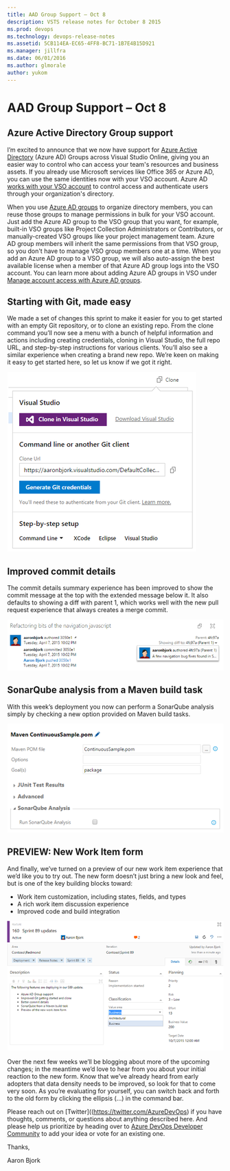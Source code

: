 ```yaml
---
title: AAD Group Support – Oct 8
description: VSTS release notes for October 8 2015
ms.prod: devops
ms.technology: devops-release-notes
ms.assetid: 5CB114EA-EC65-4FF8-BC71-1B7E4B15D921
ms.manager: jillfra
ms.date: 06/01/2016
ms.author: glmorale
author: yukom
---
```


# AAD Group Support – Oct 8

## Azure Active Directory Group support

I’m excited to announce that we now have support for [Azure Active Directory](https://azure.microsoft.com/services/active-directory/) (Azure AD) Groups across Visual Studio Online, giving you an easier way to control who can access your team's resources and business assets. If you already use Microsoft services like Office 365 or Azure AD, you can use the same identities now with your VSO account. Azure AD [works with your VSO account](https://visualstudio.microsoft.com/get-started/setup/manage-organization-access-for-your-account-vs) to control access and authenticate users through your organization's directory.

When you use [Azure AD groups](https://azure.microsoft.com/documentation/articles/active-directory-manage-groups) to organize directory members, you can reuse those groups to manage permissions in bulk for your VSO account. Just add the Azure AD group to the VSO group that you want, for example, built-in VSO groups like Project Collection Administrators or Contributors, or manually-created VSO groups like your project management team. Azure AD group members will inherit the same permissions from that VSO group, so you don't have to manage VSO group members one at a time. When you add an Azure AD group to a VSO group, we will also auto-assign the best available license when a member of that Azure AD group logs into the VSO account. You can learn more about adding Azure AD groups in VSO under [Manage account access with Azure AD groups](https://visualstudio.microsoft.com/get-started/setup/manage-organization-access-for-your-account-vs).

## Starting with Git, made easy

We made a set of changes this sprint to make it easier for you to get started with an empty Git repository, or to clone an existing repo. From the clone command you’ll now see a menu with a bunch of helpful information and actions including creating credentials, cloning in Visual Studio, the full repo URL, and step-by-step instructions for various clients. You’ll also see a similar experience when creating a brand new repo. We’re keen on making it easy to get started here, so let us know if we got it right.

![Cloning a Git repo in Visual Studio](media/10_8_01.png)

## Improved commit details

The commit details summary experience has been improved to show the commit message at the top with the extended message below it. It also defaults to showing a diff with parent 1, which works well with the new pull request experience that always creates a merge commit.

![Viewing commit details](media/10_8_02.png)

## SonarQube analysis from a Maven build task

With this week’s deployment you now can perform a SonarQube analysis simply by checking a new option provided on Maven build tasks.

![The SonarQube analysis option for Maven build tasks](media/10_8_03.png)

## PREVIEW: New Work Item form

And finally, we’ve turned on a preview of our new work item experience that we’d like you to try out. The new form doesn’t just bring a new look and feel, but is one of the key building blocks toward:

- Work item customization, including states, fields, and types
- A rich work item discussion experience
- Improved code and build integration

![New work item form (preview)](media/10_8_04.png)

Over the next few weeks we’ll be blogging about more of the upcoming changes; in the meantime we’d love to hear from you about your initial reaction to the new form. Know that we’ve already heard from early adopters that data density needs to be improved, so look for that to come very soon. As you’re evaluating for yourself, you can switch back and forth to the old form by clicking the ellipsis (…) in the command bar.

Please reach out on [Twitter]((https://twitter.com/AzureDevOps)  if you have thoughts, comments, or questions about anything described here. And please help us prioritize by heading over to [Azure DevOps Developer Community](https://developercommunity.visualstudio.com/spaces/21/index.html) to add your idea or vote for an existing one.

Thanks,

Aaron Bjork
